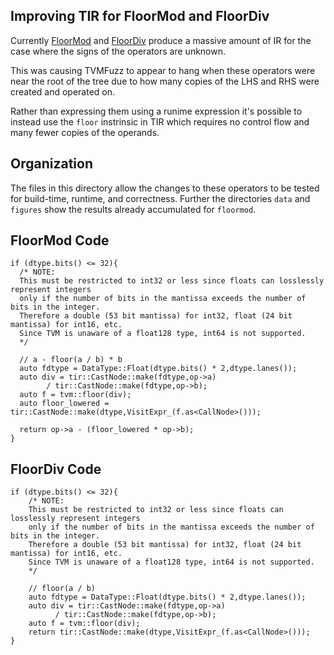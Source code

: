 ## Improving TIR for FloorMod and FloorDiv

Currently [FloorMod](https://github.com/apache/incubator-tvm/blob/master/src/tir/transforms/lower_intrin.cc#L164) and [FloorDiv](https://github.com/apache/incubator-tvm/blob/master/src/tir/transforms/lower_intrin.cc#L114) produce a massive amount of IR for the case where the signs of the operators are unknown.

This was causing TVMFuzz to appear to hang when these operators were near the root of the tree due to how many copies of the LHS and RHS were created and operated on. 

Rather than expressing them using a runime expression it's possible to instead use the `floor` instrinsic in TIR which requires no control flow and many fewer copies of the operands.

## Organization

The files in this directory allow the changes to these operators to be tested for build-time, runtime, and correctness. Further the directories `data` and `figures` show the results already accumulated for `floormod`.

## FloorMod Code 

```
if (dtype.bits() <= 32){
  /* NOTE:
  This must be restricted to int32 or less since floats can losslessly represent integers
  only if the number of bits in the mantissa exceeds the number of bits in the integer.
  Therefore a double (53 bit mantissa) for int32, float (24 bit mantissa) for int16, etc.
  Since TVM is unaware of a float128 type, int64 is not supported. 
  */
  
  // a - floor(a / b) * b
  auto fdtype = DataType::Float(dtype.bits() * 2,dtype.lanes());
  auto div = tir::CastNode::make(fdtype,op->a)
        / tir::CastNode::make(fdtype,op->b);
  auto f = tvm::floor(div);
  auto floor_lowered = tir::CastNode::make(dtype,VisitExpr_(f.as<CallNode>()));

  return op->a - (floor_lowered * op->b);
}
```

## FloorDiv Code

```
if (dtype.bits() <= 32){
	/* NOTE:
	This must be restricted to int32 or less since floats can losslessly represent integers
	only if the number of bits in the mantissa exceeds the number of bits in the integer.
	Therefore a double (53 bit mantissa) for int32, float (24 bit mantissa) for int16, etc.
	Since TVM is unaware of a float128 type, int64 is not supported. 
	*/

	// floor(a / b)
	auto fdtype = DataType::Float(dtype.bits() * 2,dtype.lanes());
	auto div = tir::CastNode::make(fdtype,op->a)
	      / tir::CastNode::make(fdtype,op->b);
	auto f = tvm::floor(div);
	return tir::CastNode::make(dtype,VisitExpr_(f.as<CallNode>()));
}
```